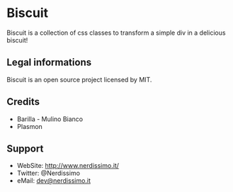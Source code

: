 # Biscuit

Biscuit is a collection of css classes to transform a simple div in a delicious biscuit!


## Legal informations

Biscuit is an open source project licensed by MIT.


## Credits
- Barilla - Mulino Bianco
- Plasmon


## Support

* WebSite: http://www.nerdissimo.it/
* Twitter: @Nerdissimo
* eMail: dev@nerdissimo.it